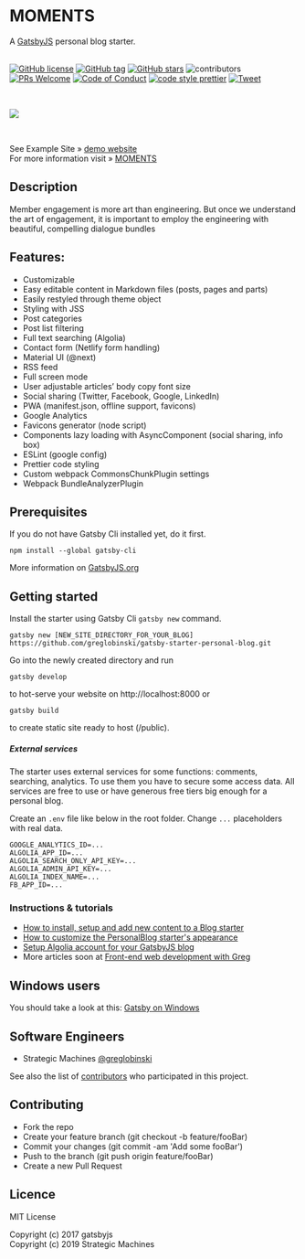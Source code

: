 # MOMENTS

A [GatsbyJS](https://www.gatsbyjs.org/) personal blog starter. <br /><br />

[![GitHub license][mit-badge]][mit]
[![GitHub tag][tag-badge]][tag]
[![GitHub stars][stars-badge]][stars]
![contributors][contributors-badge]
[![PRs Welcome][prs-badge]][prs]
[![Code of Conduct][coc-badge]][coc]
[![code style prettier][prettier-badge]][prettier]
[![Tweet][twitter-badge]][twitter]

  <br />

![](static/screens/gatsby-starter-personal-blog.gif) <br />

  <br />

See Example Site » [demo website](https://confident-gates-1fd25c.netlify.com//) <br />For more information visit » [MOMENTS](https://dev.greglobinski.com/gatsby-starter-personal-blog/)

## Description

Member engagement is more art than engineering. But once we understand the art of engagement, it is important to employ the engineering with beautiful, compelling dialogue bundles

## Features:

- Customizable
- Easy editable content in Markdown files (posts, pages and parts)
- Easily restyled through theme object
- Styling with JSS
- Post categories
- Post list filtering
- Full text searching (Algolia)
- Contact form (Netlify form handling)
- Material UI (@next)
- RSS feed
- Full screen mode
- User adjustable articles’ body copy font size
- Social sharing (Twitter, Facebook, Google, LinkedIn)
- PWA (manifest.json, offline support, favicons)
- Google Analytics
- Favicons generator (node script)
- Components lazy loading with AsyncComponent (social sharing, info box)
- ESLint (google config)
- Prettier code styling
- Custom webpack CommonsChunkPlugin settings
- Webpack BundleAnalyzerPlugin

## Prerequisites

If you do not have Gatsby Cli installed yet, do it first.

```text
npm install --global gatsby-cli
```

More information on [GatsbyJS.org](https://www.gatsbyjs.org/tutorial/part-one)

## Getting started

Install the starter using Gatsby Cli `gatsby new` command.

```text
gatsby new [NEW_SITE_DIRECTORY_FOR_YOUR_BLOG] https://github.com/greglobinski/gatsby-starter-personal-blog.git
```

Go into the newly created directory and run

```text
gatsby develop
```

to hot-serve your website on http://localhost:8000 or

```text
gatsby build
```

to create static site ready to host (/public).

##### External services

The starter uses external services for some functions: comments, searching, analytics. To use them you have to secure some access data. All services are free to use or have generous free tiers big enough for a personal blog.

Create an `.env` file like below in the root folder. Change `...` placeholders with real data.

```text
GOOGLE_ANALYTICS_ID=...
ALGOLIA_APP_ID=...
ALGOLIA_SEARCH_ONLY_API_KEY=...
ALGOLIA_ADMIN_API_KEY=...
ALGOLIA_INDEX_NAME=...
FB_APP_ID=...
```

### Instructions & tutorials

- [How to install, setup and add new content to a Blog starter](https://dev.greglobinski.com/install-blog-starter/)
- [How to customize the PersonalBlog starter's appearance](https://dev.greglobinski.com/customize-personal-blog-starter/)
- [Setup Algolia account for your GatsbyJS blog](https://dev.greglobinski.com/setup-algolia-account/)
- More articles soon at [Front-end web development with Greg](https://dev.greglobinski.com/)

## Windows users

You should take a look at this: [Gatsby on Windows](https://www.gatsbyjs.org/docs/gatsby-on-windows/)

## Software Engineers

-  Strategic Machines [@greglobinski](https://github.com/greglobinski)

See also the list of [contributors](https://github.com/greglobinski/gatsby-starter-personal-blog/graphs/contributors) who participated in this project.

## Contributing

- Fork the repo
- Create your feature branch (git checkout -b feature/fooBar)
- Commit your changes (git commit -am 'Add some fooBar')
- Push to the branch (git push origin feature/fooBar)
- Create a new Pull Request

## Licence

MIT License

Copyright (c) 2017 gatsbyjs <br />Copyright (c) 2019 Strategic Machines

[coc-badge]: https://img.shields.io/badge/code%20of-conduct-ff69b4.svg?style=flat-square
[coc]: https://github.com/greglobinski/gatsby-starter-personal-blog/blob/master/CODE_OF_CONDUCT.md
[prs-badge]: https://img.shields.io/badge/PRs-welcome-brightgreen.svg?style=flat-square
[prs]: http://makeapullrequest.com
[twitter]: https://twitter.com/intent/tweet?text=Wow:&url=https%3A%2F%2Fgithub.com%2Fgreglobinski%2Fgatsby-starter-personal-blog
[twitter-badge]: https://img.shields.io/twitter/url/https/github.com/greglobinski/gatsby-starter-personal-blog.svg?style=social
[tag-badge]: https://img.shields.io/github/tag/greglobinski/gatsby-starter-personal-blog.svg
[tag]: https://github.com/greglobinski/gatsby-starter-personal-blog
[stars-badge]: https://img.shields.io/github/stars/greglobinski/gatsby-starter-personal-blog.svg
[stars]: https://github.com/greglobinski/gatsby-starter-personal-blog/stargazers
[contributors-badge]: https://img.shields.io/github/contributors/greglobinski/gatsby-starter-personal-blog.svg
[prettier-badge]: https://img.shields.io/badge/code_style-prettier-ff69b4.svg?style=flat-square
[prettier]: https://github.com/prettier/prettier
[mit-badge]: https://img.shields.io/github/license/greglobinski/gatsby-starter-personal-blog.svg
[mit]: https://github.com/greglobinski/gatsby-starter-personal-blog/blob/master/LICENSE
